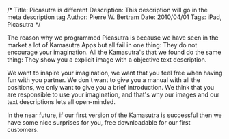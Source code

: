 /*
Title: Picasutra is different
Description: This description will go in the meta description tag
Author: Pierre W. Bertram
Date: 2010/04/01
Tags: iPad, Picasutra
*/


The reason why we programmed Picasutra is because we have seen in the market a lot of Kamasutra Apps but all fail in one thing: They do not encourage your imagination. All the Kamasutra's that we found do the same thing: They show you a explicit image with a objective text description.

We want to inspire your imagination, we want that you feel free when having fun with you partner. We don't want to give you a manual with all the positions, we only want to give you a brief introduction. We think that you are responsible to use your imagination, and that's why our images and our text descriptions lets all open-minded.

In the near future, if our first version of the Kamasutra is successful then we have some nice surprises for you, free downloadable for our first customers.


